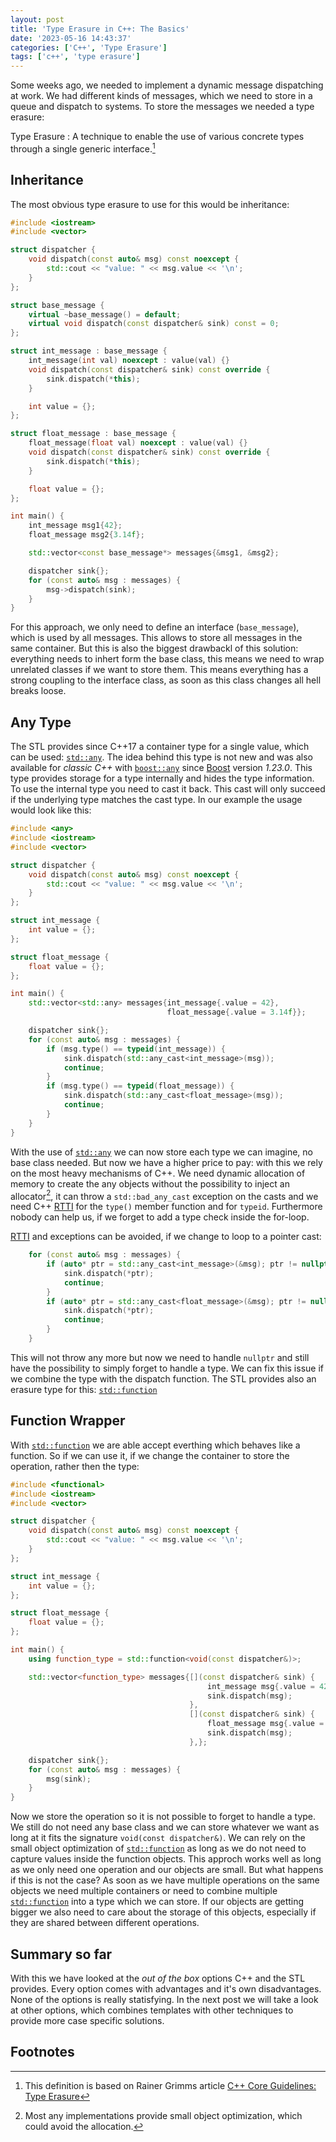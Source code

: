 ```yaml
---
layout: post
title: 'Type Erasure in C++: The Basics'
date: '2023-05-16 14:43:37'
categories: ['C++', 'Type Erasure']
tags: ['c++', 'type erasure']
---
```


Some weeks ago, we needed to implement a dynamic message dispatching at work. 
We had different kinds of messages, which we need to store in a queue and 
dispatch to systems. To store the messages we needed a type erasure: 

Type Erasure 
: A technique to enable the use of various concrete types through a single generic interface.[^1]

## Inheritance

The most obvious type erasure to use for this would be inheritance:

```cpp
#include <iostream>
#include <vector>

struct dispatcher {
    void dispatch(const auto& msg) const noexcept {
        std::cout << "value: " << msg.value << '\n';
    }
};

struct base_message {
    virtual ~base_message() = default;
    virtual void dispatch(const dispatcher& sink) const = 0;
};

struct int_message : base_message {
    int_message(int val) noexcept : value(val) {}
    void dispatch(const dispatcher& sink) const override {
        sink.dispatch(*this);
    }

    int value = {};
};

struct float_message : base_message {
    float_message(float val) noexcept : value(val) {}
    void dispatch(const dispatcher& sink) const override {
        sink.dispatch(*this);
    }

    float value = {};
};

int main() {
    int_message msg1{42};
    float_message msg2{3.14f};

    std::vector<const base_message*> messages{&msg1, &msg2};

    dispatcher sink{};
    for (const auto& msg : messages) {
        msg->dispatch(sink);
    }
}
```

For this approach, we only need to define an interface (`base_message`), which 
is used by all messages. This allows to store all messages in the same container.
But this is also the biggest drawbackl of this solution: everything needs to 
inhert form the base class, this means we need to wrap unrelated classes if we 
want to store them. This means everything has a strong coupling to the interface 
class, as soon as this class changes all hell breaks loose.

## Any Type

The STL provides since C++17 a container type for a single value, which can be 
used: [`std::any`][1]. The idea behind this type is not new and was also available 
for *classic C++* with [`boost::any`][1] since [Boost][3] version *1.23.0*. This type 
provides storage for a type internally and hides the type information. To use the 
internal type you need to cast it back. This cast will only succeed if the underlying 
type matches the cast type. In our example the usage would look like this:

```cpp
#include <any>
#include <iostream>
#include <vector>

struct dispatcher {
    void dispatch(const auto& msg) const noexcept {
        std::cout << "value: " << msg.value << '\n';
    }
};

struct int_message {
    int value = {};
};

struct float_message {
    float value = {};
};

int main() {
    std::vector<std::any> messages{int_message{.value = 42},
                                   float_message{.value = 3.14f}};

    dispatcher sink{};
    for (const auto& msg : messages) {
        if (msg.type() == typeid(int_message)) {
            sink.dispatch(std::any_cast<int_message>(msg));
            continue;
        }
        if (msg.type() == typeid(float_message)) {
            sink.dispatch(std::any_cast<float_message>(msg));
            continue;
        }
    }
}
```

With the use of [`std::any`][1] we can now store each type we can imagine, no 
base class needed. But now we have a higher price to pay: with this we rely on 
the most heavy mechanisms of C++. We need dynamic allocation of memory to create 
the any objects without the possibility to inject an allocator[^2], it can throw 
a `std::bad_any_cast` exception on the casts and we need C++ [RTTI][4] for the 
`type()` member function and for `typeid`. Furthermore nobody can help us, if we 
forget to add a type check inside the for-loop.

[RTTI][4] and exceptions can be avoided, if we change to loop to a pointer cast:
```cpp
    for (const auto& msg : messages) {
        if (auto* ptr = std::any_cast<int_message>(&msg); ptr != nullptr ) {
            sink.dispatch(*ptr);
            continue;
        }
        if (auto* ptr = std::any_cast<float_message>(&msg); ptr != nullptr ) {
            sink.dispatch(*ptr);
            continue;
        }
    }
``` 

This will not throw any more but now we need to handle `nullptr` and still have 
the possibility to simply forget to handle a type. We can fix this issue if we 
combine the type with the dispatch function. The STL provides also an erasure 
type for this: [`std::function`][5]

## Function Wrapper

With [`std::function`][5] we are able accept everthing which behaves like a 
function. So if we can use it, if we change the container to store the operation, 
rather then the type:

```cpp
#include <functional>
#include <iostream>
#include <vector>

struct dispatcher {
    void dispatch(const auto& msg) const noexcept {
        std::cout << "value: " << msg.value << '\n';
    }
};

struct int_message {
    int value = {};
};

struct float_message {
    float value = {};
};

int main() {
    using function_type = std::function<void(const dispatcher&)>;

    std::vector<function_type> messages{[](const dispatcher& sink) { 
                                            int_message msg{.value = 42}; 
                                            sink.dispatch(msg);
                                        },
                                        [](const dispatcher& sink) { 
                                            float_message msg{.value = 3.14f}; 
                                            sink.dispatch(msg);
                                        },};

    dispatcher sink{};
    for (const auto& msg : messages) {
        msg(sink);
    }
}
```

Now we store the operation so it is not possible to forget to handle a type. 
We still do not need any base class and we can store whatever we want as long 
at it fits the signature `void(const dispatcher&)`. We can rely on the small 
object optimization of [`std::function`][5] as long as we do not need to 
capture values inside the function objects. This approch works well as long as 
we only need one operation and our objects are small. But what happens if this 
is not the case? As soon as we have multiple operations on the same objects we 
need multiple containers or need to combine multiple [`std::function`][5] into 
a type which we can store. If our objects are getting bigger we also need to 
care about the storage of this objects, especially if they are shared between 
different operations.

## Summary so far

With this we have looked at the *out of the box* options C++ and the STL provides. 
Every option comes with advantages and it's own disadvantages. None of the 
options is really statisfying. In the next post we will take a look at other 
options, which combines templates with other techniques to provide more case 
specific solutions.


## Footnotes

[^1]: This definition is based on Rainer Grimms article [C++ Core Guidelines: Type Erasure](https://www.modernescpp.com/index.php/c-core-guidelines-type-erasure)
[^2]: Most any implementations provide small object optimization, which could avoid the allocation.

[1]: https://en.cppreference.com/w/cpp/utility/any
[2]: https://www.boost.org/doc/libs/1_82_0/doc/html/any.html
[3]: https://www.boost.org
[4]: https://en.wikipedia.org/wiki/Run-time_type_information
[5]: https://en.cppreference.com/w/cpp/utility/functional/function
